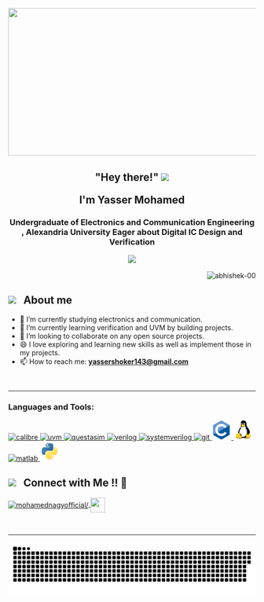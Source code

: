 
<div align="center">
  <img src="https://media.giphy.com/media/dWesBcTLavkZuG35MI/giphy.gif" width="600" height="300"/>
</div>

<h2 align="center"> "Hey there!"
<img src="https://media0.giphy.com/media/v1.Y2lkPTc5MGI3NjExYTkxZGFvNzV4dmg0aHNpNW4xc2w5NW54ZHkwZ2RmejR0ZHhnazB0ZSZlcD12MV9pbnRlcm5hbF9naWZfYnlfaWQmY3Q9Zw/USR9bpLz893PYVHk7C/giphy.gif" width="40">

I'm Yasser Mohamed    </h2>


<h3 align="center">Undergraduate of Electronics and Communication Engineering , Alexandria University Eager about Digital IC Design and Verification</h3>

<p align='center'>
  <img src= 'https://capsule-render.vercel.app/api?type=rect&color=gradient&height=7'/>
</p>
<p align="right"> <img src="https://komarev.com/ghpvc/?username=abhishek-00&label=Profile%20views&color=0e75b6&style=flat" alt="abhishek-00" /> </p>



## <img src="https://media2.giphy.com/media/z9vxfIMzxbTaGwBkc5/giphy_s.gif?cid=ecf05e47cjnt33447pqnhksb17ve7x5zi6bsr2dagkvtdyvh&rid=giphy_s.gif&ct=s" width="40"> &nbsp; **About me**

- 🔭 I’m currently studying electronics and communication.
- 🌱 I’m currently learning verification and UVM by building projects.
- 👯 I’m looking to collaborate on any open source projects.
- 😄 I love exploring and learning new skills as well as implement those in my projects.
- 📫 How to reach me: **yassershoker143@gmail.com**


<br/>
<hr/>
<h3 align="left">Languages and Tools:</h3>
<p align="left">   <a href="https://eda.sw.siemens.com/en-US/ic/calibre-platform/" target="_blank" rel="noreferrer">
    <img src="https://www.svls.org/wp-content/uploads/2020/01/calibre-logo.png" alt="calibre" width="40" height="40"/>
  </a>
  <a href="https://www.accellera.org/downloads/standards/uvm" target="_blank" rel="noreferrer">
    <img src="https://upload.wikimedia.org/wikipedia/commons/4/42/UVM_logo.svg" alt="uvm" width="40" height="40"/>
  </a> <a href="https://www.mentor.com/products/fv/questasim/" target="_blank" rel="noreferrer">
    <img src="https://cdn.worldvectorlogo.com/logos/questasim-1.svg" alt="questasim" width="40" height="40"/>
  </a>
  <a href="https://www.verilog.com/" target="_blank" rel="noreferrer">
    <img src="https://cdn.worldvectorlogo.com/logos/verilog.svg" alt="verilog" width="40" height="40"/>
  </a>
  <a href="https://raw.githubusercontent.com/file-icons/source/master/svg/SystemVerilog.svg?sanitize=true" target="_blank" rel="noreferrer">
    <img src="https://raw.githubusercontent.com/file-icons/source/master/svg/SystemVerilog.svg?sanitize=true" alt="systemverilog" width="40" height="40"/>
  </a> <a href="https://git-scm.com/" target="_blank" rel="noreferrer"> <img src="https://www.vectorlogo.zone/logos/git-scm/git-scm-icon.svg" alt="git" width="40" height="40"/> </a> <a href="https://www.cprograming.com" target="_blank" rel="noreferrer"> <img src="https://raw.githubusercontent.com/devicons/devicon/master/icons/c/c-original.svg" alt="c" width="40" height="40"/> </a> <a href="https://www.linux.org/" target="_blank" rel="noreferrer"> <img src="https://raw.githubusercontent.com/devicons/devicon/master/icons/linux/linux-original.svg" alt="linux" width="40" height="40"/> </a> <a href="https://www.mathworks.com/" target="_blank" rel="noreferrer"> <img src="https://upload.wikimedia.org/wikipedia/commons/2/21/Matlab_Logo.png" alt="matlab" width="40" height="40"/> </a> <a href="https://www.python.org" target="_blank" rel="noreferrer"> <img src="https://raw.githubusercontent.com/devicons/devicon/master/icons/python/python-original.svg" alt="python" width="40" height="40"/> </a> </p>

## <img src="https://media2.giphy.com/media/numE3A55vbpBuDCxnA/giphy.gif?cid=ecf05e47rze9471w0iriay9ubhrvdmam2cbwpobzooqnsopa&rid=giphy.gif&ct=s" width="40"> &nbsp; **Connect with Me !! 🤝** ️

<p align="left">
<a href="https://www.linkedin.com/in/yasser-shokr-633949224" target="blank"><img align="center" src="https://raw.githubusercontent.com/rahuldkjain/github-profile-readme-generator/master/src/images/icons/Social/linked-in-alt.svg" alt="mohamednagyofficial/" height="30" width="40" </a>
<a href="mailto:yassershoker143@gmail.com" target="blank"><img align="center" src="https://cdn-icons-png.flaticon.com/512/5968/5968534.png" height="30" width="30" /></a>
</p>

<br/>
<hr/>

<p align="center">
<picture>
  <source media="(prefers-color-scheme: dark)" srcset="https://raw.githubusercontent.com/abhishek-00/Abhishek-00/output/github-contribution-grid-snake-dark.svg">
  <source media="(prefers-color-scheme: light)" srcset="https://raw.githubusercontent.com/Abhishek-00/Abhishek-00/output/github-contribution-grid-snake.svg">
 <img alt="github contribution grid snake animation" src="https://raw.githubusercontent.com/abhishek-00/Abhishek-00/output/github-contribution-grid-snake-dark.svg">


</picture>
 
</p>
<br/>

